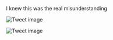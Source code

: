 I knew this was the real misunderstanding


![Tweet image](/asset/crosspoast/GkQd_D7bAAIvP4N.jpg)

![Tweet image](/asset/crosspoast/GkQd_GRXMAAKpYR.jpg)

